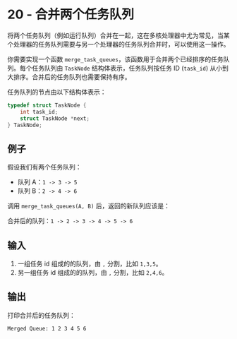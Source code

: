 # 20 - 合并两个任务队列

将两个任务队列（例如运行队列）合并在一起，这在多核处理器中尤为常见，当某个处理器的任务队列需要与另一个处理器的任务队列合并时，可以使用这一操作。

你需要实现一个函数 `merge_task_queues`，该函数用于合并两个已经排序的任务队列。每个任务队列由 `TaskNode` 结构体表示，任务队列按任务 ID (`task_id`) 从小到大排序。合并后的任务队列也需要保持有序。

任务队列的节点由以下结构体表示：

```c
typedef struct TaskNode {
    int task_id;
    struct TaskNode *next;
} TaskNode;
```

## 例子

假设我们有两个任务队列：

- 队列 A：`1 -> 3 -> 5`
- 队列 B：`2 -> 4 -> 6`

调用 `merge_task_queues(A, B)` 后，返回的新队列应该是：

合并后的队列：`1 -> 2 -> 3 -> 4 -> 5 -> 6`

## 输入

1. 一组任务 id 组成的的队列，由 `,` 分割，比如 `1,3,5`。
2. 另一组任务 id 组成的的队列，由 `,` 分割，比如 `2,4,6`。

## 输出

打印合并后的任务队列：

`Merged Queue: 1 2 3 4 5 6`
